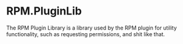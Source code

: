 # RPM.PluginLib

The RPM Plugin Library is a library used by the RPM plugin for utility functionality, such as requesting permissions, and shit like that.
